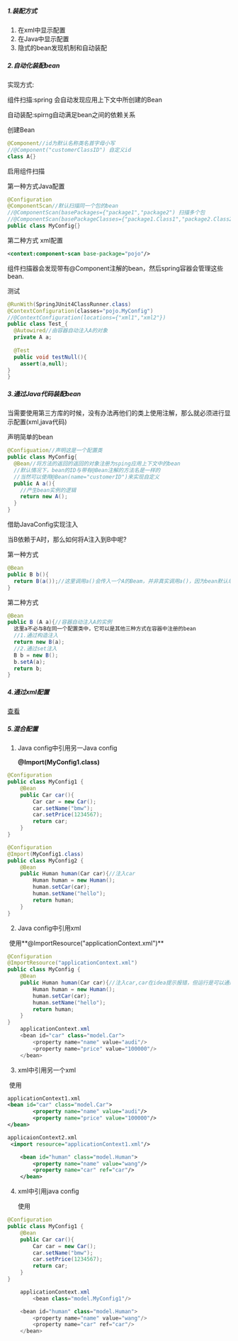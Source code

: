##### 1.装配方式

1. 在xml中显示配置
2. 在Java中显示配置
3. 隐式的bean发现机制和自动装配

##### 2.自动化装配bean

实现方式:

组件扫描:spring 会自动发现应用上下文中所创建的Bean

自动装配:spirng自动满足bean之间的依赖关系

创建Bean

```java
@Component//id为默认名称类名首字母小写
//@Component("customerClassID") 自定义id
class A{}
```

启用组件扫描

第一种方式Java配置

```java
@Configuration
@ComponentScan//默认扫描同一个包的bean
//@ComponentScan(basePackages={"package1","package2") 扫描多个包
//@ComponentScan(basePackageClasses={"package1.Class1","package2.Class2") 扫描Class1和Class2所在的包
public class MyConfig{}
```

第二种方式 xml配置

```xml
<context:component-scan base-package="pojo"/>
```

组件扫描器会发现带有@Component注解的bean，然后spring容器会管理这些bean.

测试

```java
@RunWith(SpringJUnit4ClassRunner.class)
@ContextConfiguration(classes="pojo.MyConfig")
//@ContextConfiguration(locations={"xml1","xml2"})
public class Test_{
  @Autowired//由容器自动注入A的对象
  private A a;
  
  @Test
  public void testNull(){
    assert(a,null);
}
}
```

##### 3.通过Java代码装配bean

当需要使用第三方库的时候，没有办法再他们的类上使用注解，那么就必须进行显示配置(xml,java代码)

声明简单的bean

```java
@Configuation//声明这是一个配置类
public class MyConfig{
  @Bean//将方法的返回的返回的对象注册为sping应用上下文中的bean
  //默认情况下，bean的ID与带有@Bean注解的方法名是一样的
  //当然可以使用@Bean(name="customerID")来实现自定义
  public A a(){
    //产生bean实例的逻辑
    return new A();
  }
}
```

借助JavaConfig实现注入

当B依赖于A时，那么如何将A注入到B中呢?

第一种方式

```java
@Bean
public B b(){
  return B(a());//这里调用a()会传入一个A的Beam，并非真实调用a()，因为bean默认单例的
}
```

第二种方式

```java
@Bean
public B (A a){//容器自动注入A的实例
  这里a不必与B在同一个配置类中，它可以是其他三种方式在容器中注册的bean
  //1.通过构造注入
  return new B(a);
  //2.通过set注入
  B b = new B();
  b.setA(a);
  return b;
}
```

##### 4.通过xml配置

[查看](https://github.com/WYounger/Java/blob/master/JavaWEB%E6%A1%86%E6%9E%B6/Spring.md)

##### 5.混合配置

1. Java config中引用另一Java config

   **@Import(MyConfig1.class)**

```java
@Configuration
public class MyConfig1 {
    @Bean
    public Car car(){
        Car car = new Car();
        car.setName("bmw");
        car.setPrice(1234567);
        return car;
    }
}

@Configuration
@Import(MyConfig1.class)
public class MyConfig2 {
    @Bean
    public Human human(Car car){//注入car
      	Human human = new Human();
        human.setCar(car);
        human.setName("hello");
        return human;
    }
}

```

2. Java config中引用xml

​       使用**@ImportResource("applicationContext.xml")**

```java
@Configuration
@ImportResource("applicationContext.xml")
public class MyConfig {
    @Bean
    public Human human(Car car){//注入car,car在idea提示报错，但运行是可以通过的
        Human human = new Human();
        human.setCar(car);
        human.setName("hello");
        return human;
    }
}
    applicationContext.xml
    <bean id="car" class="model.Car">
        <property name="name" value="audi"/>
        <property name="price" value="100000"/>
    </bean>
```

3. xml中引用另一个xml

​    使用<import resource="applicationContext1.xml"/>

```xml
applicationContext1.xml
<bean id="car" class="model.Car">
        <property name="name" value="audi"/>
        <property name="price" value="100000"/>
</bean>

applicaionContext2.xml
 <import resource="applicationContext1.xml"/>

    <bean id="human" class="model.Human">
        <property name="name" value="wang"/>
        <property name="car" ref="car"/>
    </bean>
```

4. xml中引用java config

   使用<bean class="model.MyConfig1"/>

```java
@Configuration
public class MyConfig1 {
    @Bean
    public Car car(){
        Car car = new Car();
        car.setName("bmw");
        car.setPrice(1234567);
        return car;
    }
}

	applicationContext.xml
		<bean class="model.MyConfig1"/>

    <bean id="human" class="model.Human">
        <property name="name" value="wang"/>
        <property name="car" ref="car"/>
    </bean>
```

